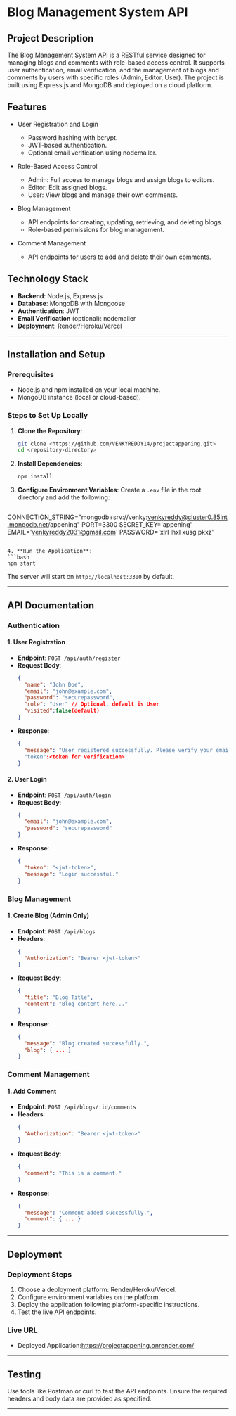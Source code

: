 
# Blog Management System API

## Project Description
The Blog Management System API is a RESTful service designed for managing blogs and comments with role-based access control. It supports user authentication, email verification, and the management of blogs and comments by users with specific roles (Admin, Editor, User). The project is built using Express.js and MongoDB and deployed on a cloud platform.

## Features
- User Registration and Login
  - Password hashing with bcrypt.
  - JWT-based authentication.
  - Optional email verification using nodemailer.

- Role-Based Access Control
  - Admin: Full access to manage blogs and assign blogs to editors.
  - Editor: Edit assigned blogs.
  - User: View blogs and manage their own comments.

- Blog Management
  - API endpoints for creating, updating, retrieving, and deleting blogs.
  - Role-based permissions for blog management.

- Comment Management
  - API endpoints for users to add and delete their own comments.

## Technology Stack
- **Backend**: Node.js, Express.js
- **Database**: MongoDB with Mongoose
- **Authentication**: JWT
- **Email Verification** (optional): nodemailer
- **Deployment**: Render/Heroku/Vercel

---

## Installation and Setup

### Prerequisites
- Node.js and npm installed on your local machine.
- MongoDB instance (local or cloud-based).

### Steps to Set Up Locally
1. **Clone the Repository**:
   ```bash
   git clone <https://github.com/VENKYREDDY14/projectappening.git>
   cd <repository-directory>
   ```

2. **Install Dependencies**:
   ```bash
   npm install
   ```

3. **Configure Environment Variables**:
   Create a `.env` file in the root directory and add the following:
   ```env
  CONNECTION_STRING="mongodb+srv://venky:venkyreddy@cluster0.85int.mongodb.net/appening"
PORT=3300
SECRET_KEY='appening'
EMAIL='venkyreddy2031@gmail.com'
PASSWORD='xlrl lhxl xusg pkxz'
   ```

4. **Run the Application**:
   ```bash
   npm start
   ```
   The server will start on `http://localhost:3300` by default.

---

## API Documentation

### Authentication

#### 1. **User Registration**
- **Endpoint**: `POST /api/auth/register`
- **Request Body**:
  ```json
  {
    "name": "John Doe",
    "email": "john@example.com",
    "password": "securepassword",
    "role": "User" // Optional, default is User
    "visited":false(default)
  }
  ```
- **Response**:
  ```json
  {
    "message": "User registered successfully. Please verify your email."
    "token":<token for verification>
  }
  ```

#### 2. **User Login**
- **Endpoint**: `POST /api/auth/login`
- **Request Body**:
  ```json
  {
    "email": "john@example.com",
    "password": "securepassword"
  }
  ```
- **Response**:
  ```json
  {
    "token": "<jwt-token>",
    "message": "Login successful."
  }
  ```

### Blog Management

#### 1. **Create Blog** (Admin Only)
- **Endpoint**: `POST /api/blogs`
- **Headers**:
  ```json
  {
    "Authorization": "Bearer <jwt-token>"
  }
  ```
- **Request Body**:
  ```json
  {
    "title": "Blog Title",
    "content": "Blog content here..."
  }
  ```
- **Response**:
  ```json
  {
    "message": "Blog created successfully.",
    "blog": { ... }
  }
  ```

### Comment Management

#### 1. **Add Comment**
- **Endpoint**: `POST /api/blogs/:id/comments`
- **Headers**:
  ```json
  {
    "Authorization": "Bearer <jwt-token>"
  }
  ```
- **Request Body**:
  ```json
  {
    "comment": "This is a comment."
  }
  ```
- **Response**:
  ```json
  {
    "message": "Comment added successfully.",
    "comment": { ... }
  }
  ```

---

## Deployment

### Deployment Steps
1. Choose a deployment platform: Render/Heroku/Vercel.
2. Configure environment variables on the platform.
3. Deploy the application following platform-specific instructions.
4. Test the live API endpoints.

### Live URL
- Deployed Application:https://projectappening.onrender.com/

---

## Testing
Use tools like Postman or curl to test the API endpoints. Ensure the required headers and body data are provided as specified.

---


